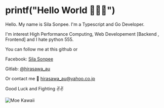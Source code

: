 # printf("Hello World 🤟🤟🤟")

Hello. My name is Sila Sonpee. I'm a Typescript and Go Developer.

I'm interest High Performance Computing, Web Developement [Backend , Frontend] and I hate python 555.

You can follow me at this github or

Facebook: [Sila Sonpee](https://www.facebook.com/hirasawa.au)

Gitlab: [@hirasawa_au](https://gitlab.com/hirasawa_au)

Or contact me 📧 [hirasawa_au@yahoo.co.jp](mailto:hirasawa_au@yahoo.co.jp)


Good Luck and Fighting ✌️✌️

![Moe Kawaii](https://count.getloli.com/get/@hirasawaau)
